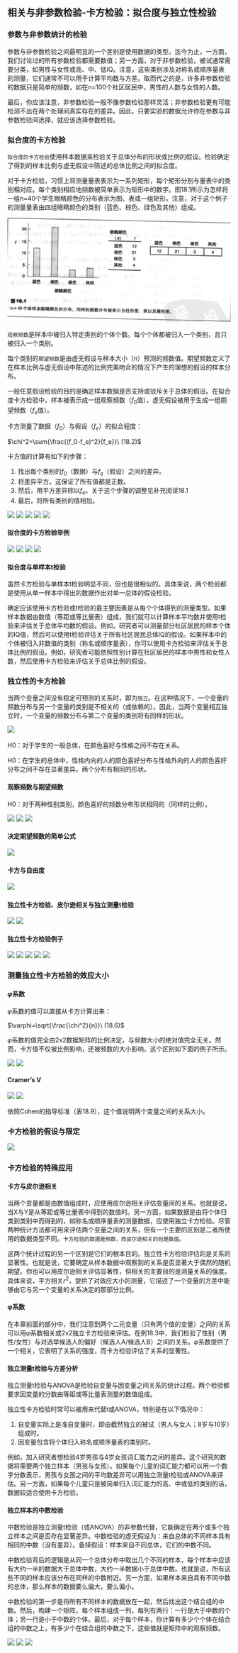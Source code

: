 ## 相关与非参数检验-卡方检验：拟合度与独立性检验
### 参数与非参数统计的检验
参数与非参数检验之间最明显的一个差别是使用数据的类型。迄今为止，一方面，我们讨论过的所有参数检验都需要数值；另一方面，对于非参数检验，被试通常需要分类，如男性与女性或高、中、低IQ。注意，这些类别涉及对称名或顺序量表的测量，它们通常不可以用于计算平均数与方差。取而代之的是，许多非参数检验的数据只是简单的频数，如在n=100个社区居民中，男性的人数与女性的人数。

最后，你应该注意，非参数检验一般不像参数检验那样灵活；非参数检验更有可能检测不出在两个处理间真实存在的差异。因此，只要实验的数据允许你在参数与非参数检验间选择，就应该选择参数检验。

### 拟合度的卡方检验
`拟合度的卡方检验`使用样本数据来检验关于总体分布的形状或比例的假设。检验确定了得到的样本比例与虚无假设中陈述的总体比例之间的拟合度。

对于卡方检验，习惯上将测量量表表示为一系列矩形，每个矩形分别与量表中的类别相对应。每个类别相应地频数被简单表示为矩形中的数字。图18.1所示为怎样将一组n=40个学生眼睛颜色的分布表示为图、表或一组矩形。注意，对于这个例子的测量量表由四组眼睛颜色的类别（蓝色、棕色、绿色及其他）组成。

![](chi-square-test1.png)

`观察频数`是样本中被归入特定类别的个体个数。每个个体都被归入一个类别，且只被归入一个类别。

每个类别的`期望频数`是由虚无假设与样本大小（n）预测的频数值。期望频数定义了在样本比例与虚无假设中陈述的比例完美吻合的情况下产生的理想的假设的样本分布。

一般任意假设检验的目的是确定样本数据是否支持或驳斥关于总体的假设。在拟合度卡方检验中，样本被表示成一组观察频数（$f_0$值），虚无假设被用于生成一组期望频数（$f_e$值）。

卡方测量了数据（$f_0$）与假设（$f_e$）的拟合程度：

$\chi^2=\sum{\frac{(f_0-f_e)^2}{f_e}}\ (18.2)$

卡方值的计算有如下的步骤：

1. 找出每个类别的$f_0$（数据）与$f_e$（假设）之间的差异。
2. 将差异平方。这保证了所有值都是正数。
3. 然后，用平方差异除以$f_e$。关于这个步骤的调整见补充阅读18.1
4. 最后，将所有类别的值相加。

![](http://ou8qjsj0m.bkt.clouddn.com//17-10-26/25249208.jpg)
![](http://ou8qjsj0m.bkt.clouddn.com//17-10-26/64279387.jpg)
![](http://ou8qjsj0m.bkt.clouddn.com//17-10-26/89832338.jpg)
![](http://ou8qjsj0m.bkt.clouddn.com//17-10-26/4141011.jpg)
![](http://ou8qjsj0m.bkt.clouddn.com//17-10-26/73721842.jpg)

#### 拟合度的卡方检验举例
![](http://ou8qjsj0m.bkt.clouddn.com//17-10-26/51151405.jpg)
![](http://ou8qjsj0m.bkt.clouddn.com//17-10-26/28420136.jpg)
![](http://ou8qjsj0m.bkt.clouddn.com//17-10-26/72112069.jpg)
![](http://ou8qjsj0m.bkt.clouddn.com//17-10-26/75532201.jpg)

#### 拟合度与单样本t检验
虽然卡方检验与单样本t检验明显不同，但也是很相似的。具体来说，两个检验都是使用从单一样本中得出的数据作出对单一总体的假设检验。

确定应该使用卡方检验或t检验的最主要因素是从每个个体得到的测量类型。如果样本数据由数值（等距或等比量表）组成，我们就可以计算样本平均数并使用t检验来评估关于总体平均数的假设。例如，研究者可以测量部分社区居民的样本个体的IQ值，然后可以使用t检验评估关于所有社区居民总体IQ的假设。如果样本中的个体被归入非数值的类别（称名或顺序量表），你可以使用卡方检验来评估关于总体比例的假设。例如，研究者可能依照性别计算在社区居民的样本中男性和女性人数，然后使用卡方检验来评估关于总体比例的假设。

### 独立性的卡方检验
当两个变量之间没有稳定可预测的关系时，即为`独立`。在这种情况下，一个变量的频数分布与另一个变量的类别是不相关的（或依赖的）。因此，当两个变量相互独立时，一个变量的频数分布与第二个变量的类别将有同样的形状。

![](http://ou8qjsj0m.bkt.clouddn.com//17-10-26/21072934.jpg)

H0：对于学生的一般总体，在颜色喜好与性格之间不存在关系。

H0：在学生的总体中，性格内向的人的颜色喜好分布与性格外向的人的颜色喜好分布之间不存在显著差异。两个分布有相同的形状。

#### 观察频数与期望频数
H0：对于两种性别类别，颜色喜好的频数分布形状相同的（同样的比例）。

![](http://ou8qjsj0m.bkt.clouddn.com//17-10-26/84149055.jpg)
![](http://ou8qjsj0m.bkt.clouddn.com//17-10-26/51145748.jpg)
![](http://ou8qjsj0m.bkt.clouddn.com//17-10-26/90892558.jpg)

#### 决定期望频数的简单公式
![](http://ou8qjsj0m.bkt.clouddn.com//17-10-26/99588070.jpg)

#### 卡方与自由度
![](http://ou8qjsj0m.bkt.clouddn.com//17-10-26/85935413.jpg)

#### 独立性卡方检验、皮尔逊相关与独立测量t检验
![](http://ou8qjsj0m.bkt.clouddn.com//17-10-26/5380227.jpg)
![](http://ou8qjsj0m.bkt.clouddn.com//17-10-26/70946569.jpg)

#### 独立性卡方检验例子
![](http://ou8qjsj0m.bkt.clouddn.com//17-10-26/46530792.jpg)
![](http://ou8qjsj0m.bkt.clouddn.com//17-10-26/1747850.jpg)
![](http://ou8qjsj0m.bkt.clouddn.com//17-10-26/63563292.jpg)
![](http://ou8qjsj0m.bkt.clouddn.com//17-10-26/13696783.jpg)
![](http://ou8qjsj0m.bkt.clouddn.com//17-10-26/12789283.jpg)

### 测量独立性卡方检验的效应大小
#### $\varphi$系数
$\varphi$系数的值可以直接从卡方计算出来：

$\varphi=\sqrt{\frac{\chi^2}{n}}\ (18.6)$

$\varphi$系数的值完全由2x2数据矩阵的比例决定，与频数大小的绝对值完全无关。然而，卡方值不仅被比例影响，还被频数的大小影响。这个区别如下面的例子所示。

![](http://ou8qjsj0m.bkt.clouddn.com//17-10-26/74771322.jpg)
![](http://ou8qjsj0m.bkt.clouddn.com//17-10-26/29719938.jpg)

#### Cramer’s V
![](http://ou8qjsj0m.bkt.clouddn.com//17-10-26/82186680.jpg)
![](http://ou8qjsj0m.bkt.clouddn.com//17-10-26/95572385.jpg)

依照Cohen的指导标准（表18.9），这个值说明两个变量之间的关系大小。

### 卡方检验的假设与限定
![](http://ou8qjsj0m.bkt.clouddn.com//17-10-26/25546705.jpg)

### 卡方检验的特殊应用
#### 卡方与皮尔逊相关
当两个变量都是由数值组成时，应使用皮尔逊相关评估变量间的关系。也就是说，当X与Y是从等距或等比量表中得到的数值时。另一方面，如果数据是由将个体归类到类别中而得到的，如称名或顺序量表的测量数据，应使用独立卡方检验。尽管两种统计方法都可用来评估两个变量之间的关系，但有一个主要的区别是二者所使用的数据类型不同。`卡方检验的数据是频数，而皮尔逊相关的则是数值。`

这两个统计过程的另一个区别是它们的根本目的。独立性卡方检验评估的是关系的显著性。也就是说，它要确定从样本数据中观察到的关系是否显著大于偶然的随机期望。你也可以用皮尔逊相关评估显著性，但相关的主要目的是测量关系的强度。具体来说，平方相关$r^2$，提供了对效应大小的测量，它描述了一个变量的方差中能够由它与另一个变量的关系决定的那部分比例。

#### φ系数
在本章前面的部分中，我们注意到两个二元变量（只有两个值的变量）之间的关系可以用$\varphi$系数相关或2x2独立卡方检验来评估。在例18.3中，我们检验了性别（男性/女性）与对选举候选人的偏好（候选人A/候选人B）之间的关系。$\varphi$系数提供了一个相关，它表明了关系的强度，而卡方检验评估了关系的显著性。

#### 独立测量t检验与方差分析
独立测量t检验与ANOVA是检验自变量与因变量之间关系的统计过程。两个检验都要求因变量的分数由等距或等比量表测量的数值组成。

独立性卡方检验时常可以被用来代替t或ANOVA，特别是在以下情况中：
1. 自变量实际上是准自变量时，即由截然独立的被试（男人与女人；8岁与10岁）组成时。
2. 因变量包含将个体归入称名或顺序量表的类别时。

例如，加入研究者想检验4岁男孩与4岁女孩词汇能力之间的差异。这个研究的数据将需要两个独立样本（男孩与女孩）。如果每个儿童的词汇能力都可以用一个数字分数表示，男孩与女孩之间的平均数差异可以用独立测量t检验或ANOVA来评估。另一方面，如果每个儿童只是被简单归入词汇能力的高、中或低的类别的话，数据较适合使用卡方检验。

#### 独立样本的中数检验
中数检验是独立测量t检验（或ANOVA）的非参数代替，它能确定在两个或多个独立样本之间是否存在显著差异。中数检验的虚无假设为：来自总体的不同样本具有相同的中数（没有差异）。备择假设：样本来自不同总体，它们的中数不同。

中数检验背后的逻辑是从同一个总体分布中取出几个不同的样本，每个样本中应该有大约一半的数据大于总体中数，大约一半数据小于总体中数。也就是说，所有这些不同的样本应该分布在同样的中数附近。另一方面，如果样本来自具有不同中数的总体，那么样本的数据要么偏大，要么偏小。

中数检验的第一步是将所有不同样本的数据放在一起，然后找出这个结合组的中数。然后，构建一个矩阵，每个样本组成一列，每列有两行：一行是大于中数的个体；另一行是小于中数的个体。最后，对于每个样本，你计算有多少个个体在结合组的中数之上，有多少个在结合组的中数之下，这些值就是矩阵中的观察频数。

![](http://ou8qjsj0m.bkt.clouddn.com//17-10-26/93752869.jpg)
![](http://ou8qjsj0m.bkt.clouddn.com//17-10-26/62565841.jpg)
![](http://ou8qjsj0m.bkt.clouddn.com//17-10-26/73879075.jpg)